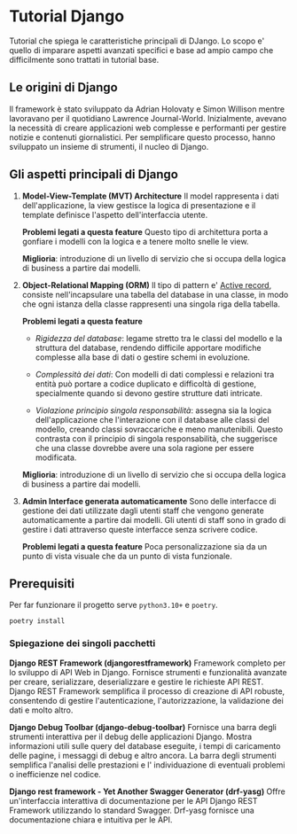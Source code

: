 # Tutorial Django
Tutorial che spiega le caratteristiche principali di DJango.
Lo scopo e' quello di imparare aspetti avanzati specifici e base ad ampio campo che difficilmente sono trattati in
tutorial base.

## Le origini di Django
Il framework è stato sviluppato da Adrian Holovaty e Simon Willison mentre lavoravano per il quotidiano Lawrence 
Journal-World. Inizialmente, avevano la necessità di creare applicazioni web complesse e performanti per gestire 
notizie e contenuti giornalistici. Per semplificare questo processo, hanno sviluppato un insieme di strumenti, 
il nucleo di Django.


## Gli aspetti principali di Django
1. **Model-View-Template (MVT) Architecture**
    Il model rappresenta i dati dell'applicazione, la view gestisce la logica di presentazione e il template definisce 
    l'aspetto dell'interfaccia utente. 

    **Problemi legati a questa feature**
    Questo tipo di architettura porta a gonfiare i modelli con la logica e a tenere molto snelle le view. 

    **Miglioria**: introduzione di un livello di servizio che si occupa della logica di business a partire dai modelli.

2. **Object-Relational Mapping (ORM)**
    Il tipo di pattern e' [Active record](https://en.wikipedia.org/wiki/Active_record_pattern), consiste nell'incapsulare
    una tabella del database in una classe, in modo che ogni istanza della classe rappresenti una singola riga della
    tabella.

    **Problemi legati a questa feature**
    - *Rigidezza del database*: legame stretto tra le classi del modello e la struttura del database, rendendo difficile 
      apportare modifiche complesse alla base di dati o gestire schemi in evoluzione.

    - *Complessità dei dati*: Con modelli di dati complessi e relazioni tra entità può portare a codice duplicato e 
      difficoltà di gestione, specialmente quando si devono gestire strutture dati intricate.

    - *Violazione principio singola responsabilità*: assegna sia la logica dell'applicazione che l'interazione con il 
      database alle classi del modello, creando classi sovraccariche e meno manutenibili. Questo contrasta con il principio 
      di singola responsabilità, che suggerisce che una classe dovrebbe avere una sola ragione per essere modificata.

    **Miglioria**: introduzione di un livello di servizio che si occupa della logica di business a partire dai modelli.


3. **Admin Interface generata automaticamente**
    Sono delle interfacce di gestione dei dati utilizzate dagli utenti staff che vengono generate automaticamente a 
    partire dai modelli. Gli utenti di staff sono in grado di gestire i dati attraverso queste interfacce senza scrivere 
    codice.

    **Problemi legati a questa feature**
    Poca personalizzazione sia da un punto di vista visuale che da un punto di vista funzionale.

## Prerequisiti
Per far funzionare il progetto serve `python3.10+` e `poetry`.  
```shell
poetry install
```

### Spiegazione dei singoli pacchetti

**Django REST Framework (djangorestframework)**
Framework completo per lo sviluppo di API Web in Django. Fornisce strumenti e funzionalità avanzate per creare,
serializzare, deserializzare e gestire le richieste API REST. Django REST Framework semplifica il processo di creazione
di API robuste, consentendo di gestire l'autenticazione, l'autorizzazione, la validazione dei dati e molto altro.

**Django Debug Toolbar (django-debug-toolbar)**
Fornisce una barra degli strumenti interattiva per il debug delle applicazioni Django. Mostra informazioni utili sulle
query del database eseguite, i tempi di caricamento delle pagine, i messaggi di debug e altro ancora. La barra degli
strumenti semplifica l'analisi delle prestazioni e l' individuazione di eventuali problemi o inefficienze nel codice.

**Django rest framework - Yet Another Swagger Generator (drf-yasg)**
Offre un'interfaccia interattiva di documentazione per le API Django REST Framework utilizzando lo standard Swagger.
Drf-yasg fornisce una documentazione chiara e intuitiva per le API.